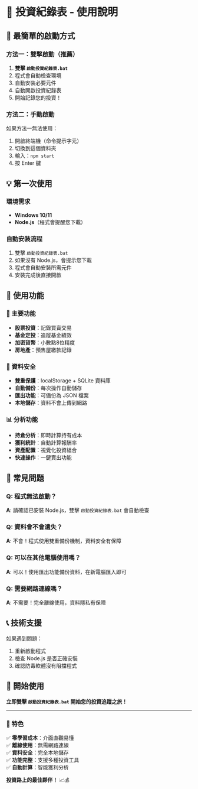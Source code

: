 # 🌟 投資紀錄表 - 使用說明

## 🚀 最簡單的啟動方式

### 方法一：雙擊啟動（推薦）
1. **雙擊 `啟動投資紀錄表.bat`**
2. 程式會自動檢查環境
3. 自動安裝必要元件
4. 自動開啟投資紀錄表
5. 開始記錄您的投資！

### 方法二：手動啟動
如果方法一無法使用：
1. 開啟終端機（命令提示字元）
2. 切換到這個資料夾
3. 輸入：`npm start`
4. 按 Enter 鍵

## 💡 第一次使用

### 環境需求
- **Windows 10/11**
- **Node.js**（程式會提醒您下載）

### 自動安裝流程
1. 雙擊 `啟動投資紀錄表.bat`
2. 如果沒有 Node.js，會提示您下載
3. 程式會自動安裝所需元件
4. 安裝完成後直接開啟

## 📱 使用功能

### 🎯 主要功能
- **股票投資**：記錄買賣交易
- **基金定投**：追蹤基金績效
- **加密貨幣**：小數點8位精度
- **房地產**：預售屋繳款記錄

### 💾 資料安全
- **雙重保護**：localStorage + SQLite 資料庫
- **自動備份**：每次操作自動儲存
- **匯出功能**：可備份為 JSON 檔案
- **本地儲存**：資料不會上傳到網路

### 📊 分析功能
- **持倉分析**：即時計算持有成本
- **獲利統計**：自動計算報酬率
- **資產配置**：視覺化投資組合
- **快速操作**：一鍵賣出功能

## 🔧 常見問題

### Q: 程式無法啟動？
**A**: 請確認已安裝 Node.js，雙擊 `啟動投資紀錄表.bat` 會自動檢查

### Q: 資料會不會遺失？
**A**: 不會！程式使用雙重備份機制，資料安全有保障

### Q: 可以在其他電腦使用嗎？
**A**: 可以！使用匯出功能備份資料，在新電腦匯入即可

### Q: 需要網路連線嗎？
**A**: 不需要！完全離線使用，資料隱私有保障

## 📞 技術支援

如果遇到問題：
1. 重新啟動程式
2. 檢查 Node.js 是否正確安裝
3. 確認防毒軟體沒有阻擋程式

## 🎉 開始使用

**立即雙擊 `啟動投資紀錄表.bat` 開始您的投資追蹤之旅！**

---

### 🌟 特色

✅ **零學習成本**：介面直觀易懂  
✅ **離線使用**：無需網路連線  
✅ **資料安全**：完全本地儲存  
✅ **功能完整**：支援多種投資工具  
✅ **自動計算**：智能獲利分析  

**投資路上的最佳夥伴！** 📈💰
